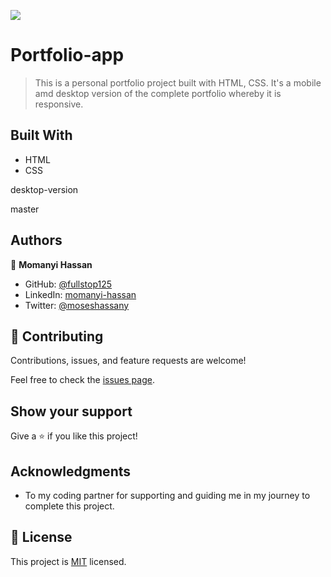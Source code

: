 ![](https://img.shields.io/badge/Microverse-blueviolet)

# Portfolio-app

> This is a personal portfolio project built with HTML, CSS. It's a mobile amd desktop version of the complete portfolio whereby it is responsive.



## Built With

- HTML
- CSS


desktop-version


 master

## Authors

👤 **Momanyi Hassan**

- GitHub: [@fullstop125](https://github.com/fullstop125)
- LinkedIn: [momanyi-hassan](https://linkedin.com/in/momanyi-hassan-32a489180)
- Twitter: [@moseshassany](https://twitter.com/moseshassany)


## 🤝 Contributing

Contributions, issues, and feature requests are welcome!

Feel free to check the [issues page](https://github.com/fullstop125/my-portfolio/issues).

## Show your support

Give a ⭐️ if you like this project!

## Acknowledgments

- To my coding partner  for supporting and guiding me in my journey to complete this project.

## 📝 License

This project is [MIT](./MIT.md) licensed.
